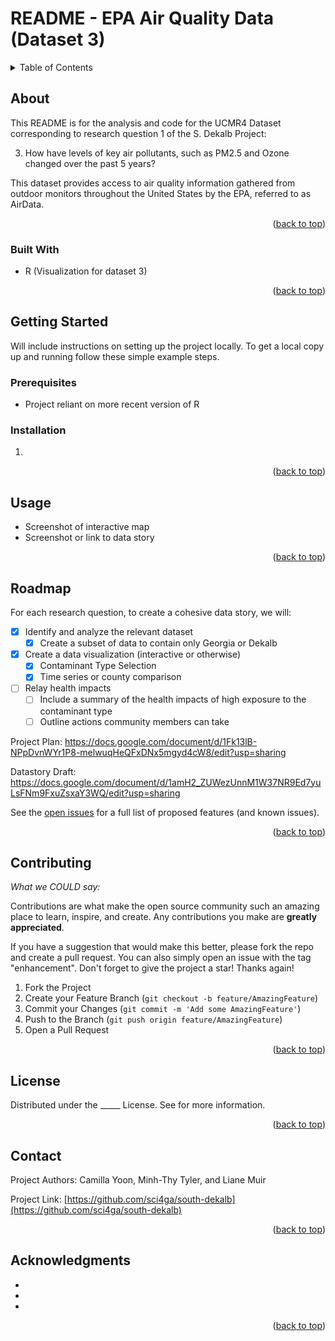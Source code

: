 # README - EPA Air Quality Data (Dataset 3)

<!-- TABLE OF CONTENTS -->
<details>
  <summary>Table of Contents</summary>
  <ol>
    <li>
      <a href="#about-the-project">About The Project</a>
      <ul>
        <li><a href="#built-with">Built With</a></li>
      </ul>
    </li>
    <li>
      <a href="#getting-started">Getting Started</a>
      <ul>
        <li><a href="#prerequisites">Prerequisites</a></li>
        <li><a href="#installation">Installation</a></li>
      </ul>
    </li>
    <li><a href="#usage">Usage</a></li>
    <li><a href="#roadmap">Roadmap</a></li>
    <li><a href="#contributing">Contributing</a></li>
    <li><a href="#license">License</a></li>
    <li><a href="#contact">Contact</a></li>
    <li><a href="#acknowledgments">Acknowledgments</a></li>
  </ol>
</details>


<!-- ABOUT THE PROJECT -->
## About

This README is for the analysis and code for the UCMR4 Dataset corresponding to research question 1 of the S. Dekalb Project:


3. How have levels of key air pollutants, such as PM2.5 and Ozone changed over the past 5 years?

This dataset provides access to air quality information gathered from outdoor monitors throughout the United States by the EPA, referred to as AirData.

<p align="right">(<a href="#readme-top">back to top</a>)</p>
 

### Built With

- R (Visualization for dataset 3)

<p align="right">(<a href="#readme-top">back to top</a>)</p>



<!-- GETTING STARTED -->
## Getting Started

Will include instructions on setting up the project locally.
To get a local copy up and running follow these simple example steps.

### Prerequisites

* Project reliant on more recent version of R

### Installation

1. 
   ```

<p align="right">(<a href="#readme-top">back to top</a>)</p>



<!-- USAGE EXAMPLES -->
## Usage

- Screenshot of interactive map
- Screenshot or link to data story

<p align="right">(<a href="#readme-top">back to top</a>)</p>



<!-- ROADMAP -->
## Roadmap

For each research question, to create a cohesive data story, we will:
- [x] Identify and analyze the relevant dataset
    - [x] Create a subset of data to contain only Georgia or Dekalb
- [x] Create a data visualization (interactive or otherwise)
    - [x] Contaminant Type Selection
    - [x] Time series or county comparison
- [ ] Relay health impacts
    - [ ] Include a summary of the health impacts of high exposure to the contaminant type
    - [ ] Outline actions community members can take
     
Project Plan: https://docs.google.com/document/d/1Fk13lB-NPpDvnWYr1P8-melwuqHeQFxDNx5mgyd4cW8/edit?usp=sharing

Datastory Draft: https://docs.google.com/document/d/1amH2_ZUWezUnnM1W37NR9Ed7yuLsFNm9FxuZsxaY3WQ/edit?usp=sharing

See the [open issues](https://github.com/sci4ga/south-dekalb/issues) for a full list of proposed features (and known issues).

<p align="right">(<a href="#readme-top">back to top</a>)</p>



<!-- CONTRIBUTING -->
## Contributing

*What we COULD say:*

Contributions are what make the open source community such an amazing place to learn, inspire, and create. Any contributions you make are **greatly appreciated**.

If you have a suggestion that would make this better, please fork the repo and create a pull request. You can also simply open an issue with the tag "enhancement".
Don't forget to give the project a star! Thanks again!

1. Fork the Project
2. Create your Feature Branch (`git checkout -b feature/AmazingFeature`)
3. Commit your Changes (`git commit -m 'Add some AmazingFeature'`)
4. Push to the Branch (`git push origin feature/AmazingFeature`)
5. Open a Pull Request

<p align="right">(<a href="#readme-top">back to top</a>)</p>



<!-- LICENSE -->
## License

Distributed under the _____ License. See  for more information.

<p align="right">(<a href="#readme-top">back to top</a>)</p>



<!-- CONTACT -->
## Contact

Project Authors: Camilla Yoon, Minh-Thy Tyler, and Liane Muir

Project Link: [https://github.com/sci4ga/south-dekalb](https://github.com/sci4ga/south-dekalb)

<p align="right">(<a href="#readme-top">back to top</a>)</p>



<!-- ACKNOWLEDGMENTS -->
## Acknowledgments

* []()
* []()
* []()

<p align="right">(<a href="#readme-top">back to top</a>)</p>


